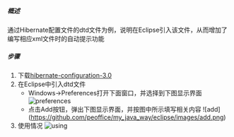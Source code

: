 ##### 概述
通过Hibernate配置文件的dtd文件为例，说明在Eclipse引入该文件，从而增加了编写相应xml文件时的自动提示功能
##### 步骤
1. 下载[hibernate-configuration-3.0](http://hibernate.org/dtd/hibernate-mapping-3.0.dtd)
2. 在Eclipse中引入dtd文件
    * Windows->Preferences打开下面窗口，并选择到下图显示界面
    ![preferences](https://github.com/peoffice/my_java_way/eclipse/images/preference.png)
    * 点击Add按钮，弹出下图显示界面，并按图中所示填写相关内容
    ![add] (https://github.com/peoffice/my_java_way/eclipse/images/add.png)
3. 使用情况
![using](https://github.com/peoffice/my_java_way/eclipse/images/using.png)